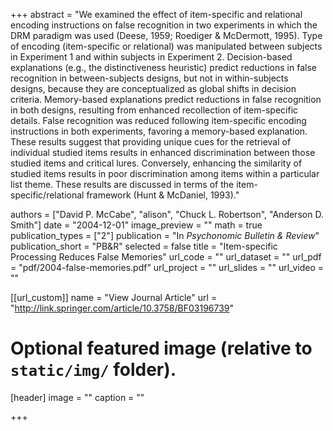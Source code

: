+++
abstract = "We examined the effect of item-specific and relational encoding instructions on false recognition in two experiments in which the DRM paradigm was used (Deese, 1959; Roediger & McDermott, 1995). Type of encoding (item-specific or relational) was manipulated between subjects in Experiment 1 and within subjects in Experiment 2. Decision-based explanations (e.g., the distinctiveness heuristic) predict reductions in false recognition in between-subjects designs, but not in within-subjects designs, because they are conceptualized as global shifts in decision criteria. Memory-based explanations predict reductions in false recognition in both designs, resulting from enhanced recollection of item-specific details. False recognition was reduced following item-specific encoding instructions in both experiments, favoring a memory-based explanation. These results suggest that providing unique cues for the retrieval of individual studied items results in enhanced discrimination between those studied items and critical lures. Conversely, enhancing the similarity of studied items results in poor discrimination among items within a particular list theme. These results are discussed in terms of the item-specific/relational framework (Hunt & McDaniel, 1993)."

authors = ["David P. McCabe", "alison", "Chuck L. Robertson", "Anderson D. Smith"]
date = "2004-12-01"
image_preview = ""
math = true
publication_types = ["2"]
publication = "In *Psychonomic Bulletin & Review*"
publication_short = "PB&R"
selected = false
title = "Item-specific Processing Reduces False Memories"
url_code = ""
url_dataset = ""
url_pdf = "pdf/2004-false-memories.pdf"
url_project = ""
url_slides = ""
url_video = ""

[[url_custom]]
name = "View Journal Article"
url = "http://link.springer.com/article/10.3758/BF03196739"

# Optional featured image (relative to `static/img/` folder).
[header]
image = ""
caption = ""

+++
